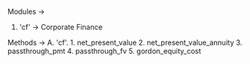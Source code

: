 Modules ->
  1. 'cf' -> Corporate Finance

Methods ->
  A. 'cf'.
      1. net_present_value
      2. net_present_value_annuity
      3. passthrough_pmt
      4. passthrough_fv
      5. gordon_equity_cost
